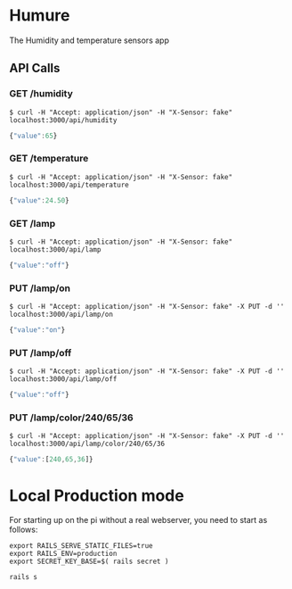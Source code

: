 # Humure

The Humidity and temperature sensors app


## API Calls

### GET /humidity

```shell
$ curl -H "Accept: application/json" -H "X-Sensor: fake" localhost:3000/api/humidity
```

```javascript
{"value":65}
```


### GET /temperature

```shell
$ curl -H "Accept: application/json" -H "X-Sensor: fake" localhost:3000/api/temperature
```

```javascript
{"value":24.50}
```


### GET /lamp

```shell
$ curl -H "Accept: application/json" -H "X-Sensor: fake" localhost:3000/api/lamp
```

```javascript
{"value":"off"}
```


### PUT /lamp/on

```shell
$ curl -H "Accept: application/json" -H "X-Sensor: fake" -X PUT -d '' localhost:3000/api/lamp/on
```

```javascript
{"value":"on"}
```


### PUT /lamp/off

```shell
$ curl -H "Accept: application/json" -H "X-Sensor: fake" -X PUT -d '' localhost:3000/api/lamp/off
```

```javascript
{"value":"off"}
```


### PUT /lamp/color/240/65/36

```shell
$ curl -H "Accept: application/json" -H "X-Sensor: fake" -X PUT -d '' localhost:3000/api/lamp/color/240/65/36
```

```javascript
{"value":[240,65,36]}
```

# Local Production mode

For starting up on the pi without a real webserver, you need to start as follows:

```
export RAILS_SERVE_STATIC_FILES=true
export RAILS_ENV=production
export SECRET_KEY_BASE=$( rails secret )

rails s
```

